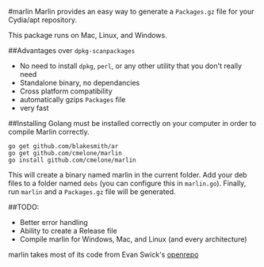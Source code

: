 #marlin
Marlin provides an easy way to generate a `Packages.gz` file for your Cydia/apt repository. 

This package runs on Mac, Linux, and Windows.

##Advantages over `dpkg-scanpackages`
- No need to install `dpkg`, `perl`, or any other utility that you don't really need
- Standalone binary, no dependancies
- Cross platform compatibility
- automatically gzips `Packages` file
- very fast

##Installing
Golang must be installed correctly on your computer in order to compile Marlin correctly.

    go get github.com/blakesmith/ar
    go get github.com/cmelone/marlin
    go install github.com/cmelone/marlin

This will create a binary named marlin in the current folder. Add your deb files to a folder named `debs` (you can configure this in `marlin.go`). Finally, run `marlin` and a `Packages.gz` file will be generated.

##TODO:
- Better error handling
- Ability to create a Release file
- Compile marlin for Windows, Mac, and Linux (and every architecture)

marlin takes most of its code from Evan Swick's [openrepo](//github.com/eswick/openrepo)
